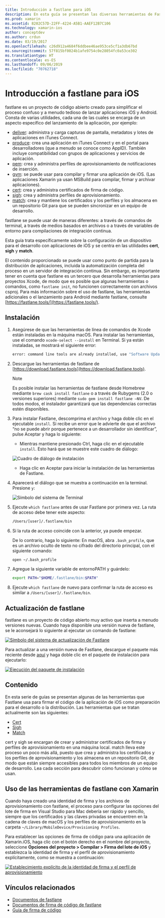 ```yaml
---
title: Introducción a fastlane para iOS
description: En esta guía se presentan las diversas herramientas de Fastlane que se pueden usar para firmar el código de aplicaciones de iOS. Se describe cómo actualizar, instalar y usar las herramientas de fastlane.
ms.prod: xamarin
ms.assetid: 8202C57D-22FF-4224-A5B1-AAEF12B7C106
ms.technology: xamarin-ios
author: conceptdev
ms.author: crdun
ms.date: 03/19/2017
ms.openlocfilehash: c26d912a4684f6ddbee46ae953ce5cf1a3db67bd
ms.sourcegitcommit: 57f815bf0024b1afe9754c0e28054fc0a53ce302
ms.translationtype: HT
ms.contentlocale: es-ES
ms.lasthandoff: 09/06/2019
ms.locfileid: "70762718"
---
```

# <a name="introduction-to-fastlane-for-ios"></a>Introducción a fastlane para iOS

fastlane es un proyecto de código abierto creado para simplificar el proceso confuso y a menudo tedioso de lanzar aplicaciones iOS y Android. Consta de varias utilidades, cada una de las cuales se encarga de un aspecto específico del lanzamiento de la aplicación, por ejemplo:

- [deliver](https://github.com/fastlane/fastlane/tree/master/deliver#readme): administra y carga capturas de pantalla, metadatos y lotes de aplicaciones en iTunes Connect.
- [produce](https://github.com/fastlane/fastlane/tree/master/produce#readme): crea una aplicación en iTunes Connect y en el portal para desarrolladores (que a menudo se conoce como AppID). También incluye compatibilidad con grupos de aplicaciones y servicios de aplicación.
- [pem](https://github.com/fastlane/fastlane/tree/master/pem#readme): crea y administra perfiles de aprovisionamiento de notificaciones de inserción.
- [gym](https://github.com/fastlane/fastlane/tree/master/gym#readme): se puede usar para compilar y firmar una aplicación de iOS. (Las aplicaciones Xamarin ya usan MSBuild para compilar, firmar y archivar aplicaciones).
- [cert](https://github.com/fastlane/fastlane/tree/master/cert#readme): crea y administra certificados de firma de código. 
- [sigh](https://github.com/fastlane/fastlane/tree/master/sigh#readme): crea y administra perfiles de aprovisionamiento.
- [match](https://github.com/fastlane/fastlane/tree/master/match#readme): crea y mantiene los certificados y los perfiles y los almacena en un repositorio Git para que se pueden sincronizar en un equipo de desarrollo.

fastlane se puede usar de maneras diferentes: a través de comandos de terminal, a través de medios basados en archivos o a través de variables de entorno para compilaciones de integración continua. 

Esta guía trata específicamente sobre la configuración de un dispositivo para el desarrollo con aplicaciones de iOS y se centra en las utilidades **cert**, **sigh** y **match**. 

El contenido proporcionado se puede usar como punto de partida para la distribución de aplicaciones, incluida la automatización completa del proceso en un servidor de integración continua. Sin embargo, es importante tener en cuenta que fastlane es un tercero que desarrolla herramientas para proyectos Xcode, de modo que es posible que algunas herramientas o comandos, como `fastlane init`, no funcionen correctamente con archivos csproj. Para más información sobre el uso de fastlane, las herramientas adicionales o el lanzamiento para Android mediante fastlane, consulte [https://fastlane.tools/](https://fastlane.tools/).

<a name="Installation" />

## <a name="installation"></a>Instalación

1. Asegúrese de que las herramientas de línea de comandos de Xcode están instaladas en la máquina macOS. Para instalar las herramientas, use el comando `xcode-select --install` en Terminal. Si ya están instaladas, se mostrará el siguiente error:

    ```bash
    error: command line tools are already installed, use "Software Update" to install updates
    ```

2. Descargue las herramientas de fastlane de [https://download.fastlane.tools](https://download.fastlane.tools). 

    > [!NOTE]
    > Es posible instalar las herramientas de fastlane desde Homebrew mediante `brew cask install fastlane` o a través de Rubygems (2.0 o versiones superiores) mediante `sudo gem install fastlane –NV`. De todos modos, el instalador garantizará que las dependencias correctas estén disponibles. 

3. Para instalar Fastlane, descomprima el archivo y haga doble clic en el ejecutable `install`. Si recibe un error que le advierte de que el archivo “no se puede abrir porque pertenece a un desarrollador sin identificar”, pulse Aceptar y haga lo siguiente:
    - Mientras mantiene presionado Ctrl, haga clic en el ejecutable `install`. Esto hará que se muestre este cuadro de diálogo:

     ![](images/fastlane-image12.png "Cuadro de diálogo de instalación")

    - Haga clic en Aceptar para iniciar la instalación de las herramientas de Fastlane.

4. Aparecerá el diálogo que se muestra a continuación en la terminal. Presione `y`:

   ![](images/fastlane-image13.png "Símbolo del sistema de Terminal")

5. Ejecute `which fastlane` antes de usar Fastlane por primera vez. La ruta de acceso debe tener este aspecto: 

    ```bash
    /Users/[user]/.fastlane/bin
    ```

6. Si la ruta de acceso coincide con la anterior, ya puede empezar.

     De lo contrario, haga lo siguiente:  En macOS, abra `.bash_profile`, que es un archivo oculto de texto no cifrado del directorio principal, con el siguiente comando:

    ```bash
    open ~/.bash_profile
    ```

7. Agregue la siguiente variable de entornoPATH y guárdelo: 

    ```bash
    export PATH="$HOME/.fastlane/bin:$PATH"
    ```

8. Ejecute `which fastlane` de nuevo para confirmar la ruta de acceso es similar a `/Users/[user]/.fastlane/bin`.

## <a name="updating-fastlane"></a>Actualización de fastlane

fastlane es un proyecto de código abierto muy activo que inserta a menudo versiones nuevas. Cuando haya disponible una versión nueva de fastlane, se le aconsejará lo siguiente al ejecutar un comando de fastlane:

[![](images/fastlane-image0.png "Símbolo del sistema de actualización de Fastlane")](images/fastlane-image0.png#lightbox)

Para actualizar a una versión nueva de Fastlane, descargue el paquete más reciente desde [aquí](https://download.fastlane.tools) y haga doble clic en el paquete de instalación para ejecutarlo:

[![](images/fastlane-image0a.png "Ejecución del paquete de instalación")](images/fastlane-image0a.png#lightbox)

## <a name="contents"></a>Contenido

En esta serie de guías se presentan algunas de las herramientas que Fastlane usa para firmar el código de la aplicación de iOS como preparación para el desarrollo o la distribución. Las herramientas que se tratan actualmente son las siguientes:

- [Cert](~/ios/deploy-test/provisioning/fastlane/cert.md)
- [Sigh](~/ios/deploy-test/provisioning/fastlane/sigh.md)
- [Match](~/ios/deploy-test/provisioning/fastlane/match.md)

cert y sigh se encargan de crear y administrar certificados de firma y perfiles de aprovisionamiento en una máquina local. match lleva este proceso un poco más allá, puesto que crea y administra los certificados y los perfiles de aprovisionamiento y los almacena en un repositorio Git, de modo que están siempre accesibles para todos los miembros de un equipo de desarrollo. Lea cada sección para descubrir cómo funcionan y cómo se usan.

## <a name="using-fastlane-tools-with-xamarin"></a>Uso de las herramientas de fastlane con Xamarin

Cuando haya creado una identidad de firma y los archivos de aprovisionamiento con fastlane, el proceso para configurar las opciones del lote de firma en Visual Studio para Mac debería ser rápido y sencillo, siempre que los certificados y las claves privadas se encuentren en la cadena de claves de macOS y los perfiles de aprovisionamiento en la carpeta `~/Library/MobileDevice/Provisioning Profiles`.

Para establecer las opciones de firma de código para una aplicación de Xamarin.iOS, haga clic con el botón derecho en el nombre del proyecto, seleccione **Opciones del proyecto > Compilar > Firma del lote de iOS** y establezca la identidad de firma y el perfil de aprovisionamiento explícitamente, como se muestra a continuación:

[![](images/fastlane-image11.png "Establecimiento explícito de la identidad de firma y el perfil de aprovisionamiento")](images/fastlane-image11.png#lightbox)

## <a name="related-links"></a>Vínculos relacionados

- [Documentos de fastlane](https://fastlane.tools/)
- [Documentos de firma de código de fastlane](https://docs.fastlane.tools/codesigning/getting-started/)
- [Guía de firma de código](https://codesigning.guide/)
